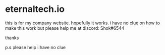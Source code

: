 # eternaltech.io
this is for my company website. hopefully it works. i have no clue on how to make this work but please help me at discord: Shok#6544 

thanks

p.s please help i have no clue
